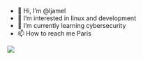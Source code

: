 - 👋 Hi, I’m @ljamel
- 👀 I’m interested in linux and development
- 🌱 I’m currently learning cybersecurity
- 📫 How to reach me Paris

  

<img src="https://root-me-badge.cloud.duboc.xyz/storage_clients/102dfdd9a092b8562b6548da02eee3e0/static_badge_dark.png" />

<!---
ljamel/ljamel is a ✨ special ✨ repository because its `README.md` (this file) appears on your GitHub profile.
You can click the Preview link to take a look at your changes.
--->
